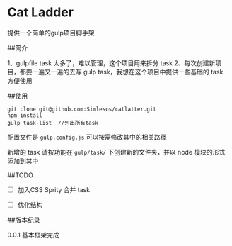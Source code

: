Cat Ladder
======

提供一个简单的gulp项目脚手架

##简介

1、gulpfile task 太多了，难以管理，这个项目用来拆分 task
2、每次创建新项目，都要一遍又一遍的去写 gulp task，我想在这个项目中提供一些基础的 task 方便使用

##使用

    git clone git@github.com:Simlesos/catlatter.git
    npm install
    gulp task-list  //列出所有task

配置文件是 `gulp.config.js` 可以按需修改其中的相关路径

新增的 task 请按功能在 `gulp/task/` 下创建新的文件夹，并以 node 模块的形式添加到其中


##TODO

- [ ] 加入CSS Sprity 合并 task
- [ ] 优化结构


##版本纪录

0.0.1 基本框架完成
